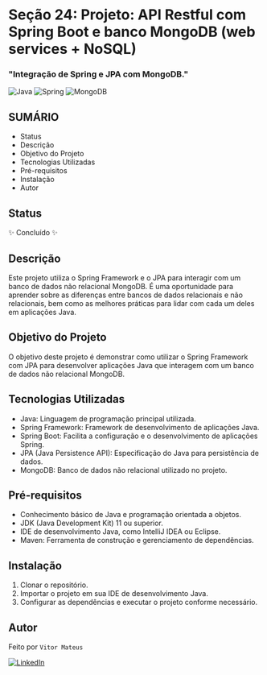 # Seção 24: Projeto: API Restful com Spring Boot e banco MongoDB (web services + NoSQL)

### "Integração de Spring e JPA com MongoDB."

![Java](https://img.shields.io/badge/Java-007396?style=for-the-badge&logo=java&logoColor=white) ![Spring](https://img.shields.io/badge/Spring-6DB33F?style=for-the-badge&logo=spring&logoColor=white) ![MongoDB](https://img.shields.io/badge/MongoDB-4EA94B?style=for-the-badge&logo=mongodb&logoColor=white)

## SUMÁRIO

- Status
- Descrição
- Objetivo do Projeto
- Tecnologias Utilizadas
- Pré-requisitos
- Instalação
- Autor

## Status

✨ Concluído ✨

## Descrição

Este projeto utiliza o Spring Framework e o JPA para interagir com um banco de dados não relacional MongoDB. É uma oportunidade para aprender sobre as diferenças entre bancos de dados relacionais e não relacionais, bem como as melhores práticas para lidar com cada um deles em aplicações Java.

## Objetivo do Projeto

O objetivo deste projeto é demonstrar como utilizar o Spring Framework com JPA para desenvolver aplicações Java que interagem com um banco de dados não relacional MongoDB.

## Tecnologias Utilizadas

- Java: Linguagem de programação principal utilizada.
- Spring Framework: Framework de desenvolvimento de aplicações Java.
- Spring Boot: Facilita a configuração e o desenvolvimento de aplicações Spring.
- JPA (Java Persistence API): Especificação do Java para persistência de dados.
- MongoDB: Banco de dados não relacional utilizado no projeto.

## Pré-requisitos

- Conhecimento básico de Java e programação orientada a objetos.
- JDK (Java Development Kit) 11 ou superior.
- IDE de desenvolvimento Java, como IntelliJ IDEA ou Eclipse.
- Maven: Ferramenta de construção e gerenciamento de dependências.

## Instalação

1. Clonar o repositório.
2. Importar o projeto em sua IDE de desenvolvimento Java.
3. Configurar as dependências e executar o projeto conforme necessário.

## Autor

Feito por `Vitor Mateus`

[![LinkedIn](https://img.shields.io/badge/LinkedIn-0077B5?style=for-the-badge&logo=linkedin&logoColor=white)](https://www.linkedin.com/in/vitor-mateus-2a42461a2/)
